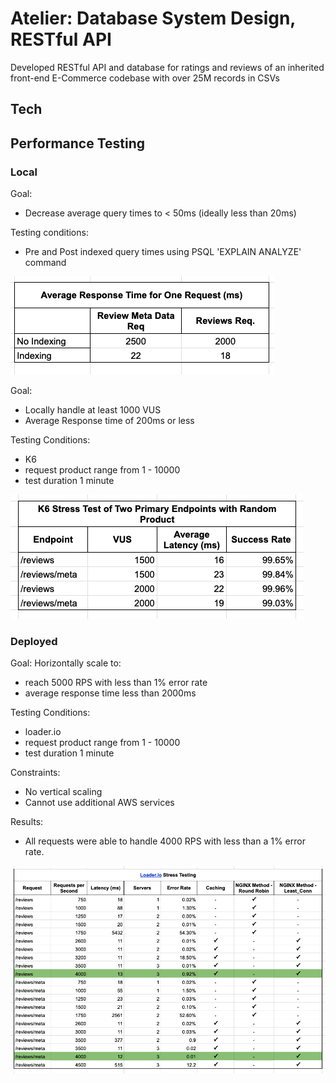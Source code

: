 # Atelier: Database System Design, RESTful API
Developed RESTful API and database for ratings and reviews of an inherited front-end E-Commerce codebase with over 25M records in CSVs

## Tech ##



## Performance Testing ##

### Local ###

Goal:
* Decrease average query times to < 50ms (ideally less than 20ms)

Testing conditions:
* Pre and Post indexed query times using PSQL 'EXPLAIN ANALYZE' command

![alt text](./TestingResults/explainanalyzetable.png)

Goal:
* Locally handle at least 1000 VUS
* Average Response time of 200ms or less

Testing Conditions:
* K6
* request product range from 1 - 10000
* test duration 1 minute

![alt text](./TestingResults/k6table.png)

### Deployed ###

Goal: Horizontally scale to:
* reach 5000 RPS with less than 1% error rate
* average response time less than 2000ms

Testing Conditions:
* loader.io
* request product range from 1 - 10000
* test duration 1 minute

Constraints:
* No vertical scaling
* Cannot use additional AWS services

Results:
* All requests were able to handle 4000 RPS with less than a 1% error rate.

![alt text](./TestingResults/loaderiotable.png)

